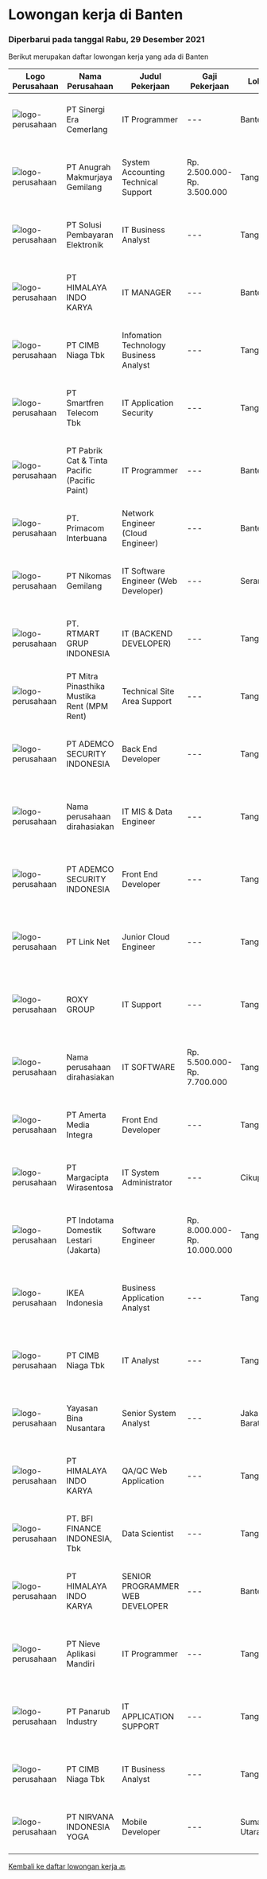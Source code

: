 
  # Lowongan kerja di Banten

  ### Diperbarui pada tanggal Rabu, 29 Desember 2021

  Berikut merupakan daftar lowongan kerja yang ada di Banten

  |Logo Perusahaan | Nama Perusahaan | Judul Pekerjaan | Gaji Pekerjaan | Lokasi | Deskripsi | Tanggal diunggah | Pranala |
  | -------------- | --------------- | --------------- | --------- | --------- | -------------- | ------- | ----------- |
  |![logo-perusahaan](https://image-service-cdn.seek.com.au/1e68be858448fdb61c994deb22253acd57892df9/ee4dce1061f3f616224767ad58cb2fc751b8d2dc)|PT Sinergi Era Cemerlang|IT Programmer|---|Banten|Job Descriptions: Strong in .Net Development. Translate user requirements into working application inside our business suite Maintain &amp; bugfix...|Senin, 27 Desember 2021|https://www.jobstreet.co.id/id/job/it-programmer-3732821?token=0~e1a07511-7832-4361-a63e-e968c62c41a5&sectionRank=1&jobId=jobstreet-id-job-3732821|
|![logo-perusahaan](https://image-service-cdn.seek.com.au/4b996bffde3a419294d7762df68390e7507cf7cf/ee4dce1061f3f616224767ad58cb2fc751b8d2dc)|PT Anugrah Makmurjaya Gemilang|System Accounting Technical Support|Rp. 2.500.000-Rp. 3.500.000|Tangerang|The requirements: Graduates with degrees in computer science/engineering. Basic Knowledge of Accounting is highly preferable. Basic Knowledge of...|Selasa, 28 Desember 2021|https://www.jobstreet.co.id/id/job/system-accounting-technical-support-3734686?token=0~e1a07511-7832-4361-a63e-e968c62c41a5&sectionRank=2&jobId=jobstreet-id-job-3734686|
|![logo-perusahaan](https://image-service-cdn.seek.com.au/0401c56e928487d2f29123172ea6acb5d2a335c6/ee4dce1061f3f616224767ad58cb2fc751b8d2dc)|PT Solusi Pembayaran Elektronik|IT Business Analyst|---|Tangerang|Hi SPEcialpeople!We are looking for Business Analyst to complete our existing team. If you interested with Fintech Industry, please check the detail...|Selasa, 28 Desember 2021|https://www.jobstreet.co.id/id/job/it-business-analyst-3726093?token=0~e1a07511-7832-4361-a63e-e968c62c41a5&sectionRank=3&jobId=jobstreet-id-job-3726093|
|![logo-perusahaan](https://image-service-cdn.seek.com.au/134af455ef3a3d7b94ffdb24016fb439792a9294/ee4dce1061f3f616224767ad58cb2fc751b8d2dc)|PT HIMALAYA INDO KARYA|IT MANAGER|---|Banten|Job Description Establish a project and product management office (PMO), direct and coordinate the utilization of resources across divisions of the...|Senin, 27 Desember 2021|https://www.jobstreet.co.id/id/job/it-manager-3733277?token=0~e1a07511-7832-4361-a63e-e968c62c41a5&sectionRank=4&jobId=jobstreet-id-job-3733277|
|![logo-perusahaan](https://image-service-cdn.seek.com.au/2c6f6f12cb15b08239744ca7630b97fee07e84ce/ee4dce1061f3f616224767ad58cb2fc751b8d2dc)|PT CIMB Niaga Tbk|Infomation Technology Business Analyst|---|Tangerang|Analyzing &amp; aligning business requirement with IT system/applications Building strong communication with Business Unit to optimize...|Selasa, 28 Desember 2021|https://www.jobstreet.co.id/id/job/infomation-technology-business-analyst-3735228?token=0~e1a07511-7832-4361-a63e-e968c62c41a5&sectionRank=5&jobId=jobstreet-id-job-3735228|
|![logo-perusahaan](https://image-service-cdn.seek.com.au/e33a62a047a936b13377186fb2f8be447b852b49/ee4dce1061f3f616224767ad58cb2fc751b8d2dc)|PT Smartfren Telecom Tbk|IT Application Security|---|Tangerang|Job Description: Perform application security assessment/penetration testing on new application and existing application Serve as a subject matter...|Senin, 27 Desember 2021|https://www.jobstreet.co.id/id/job/it-application-security-3732892?token=0~e1a07511-7832-4361-a63e-e968c62c41a5&sectionRank=6&jobId=jobstreet-id-job-3732892|
|![logo-perusahaan](https://image-service-cdn.seek.com.au/c20072b00020c08bdaa01dd3d79a8f47fcdccabe/ee4dce1061f3f616224767ad58cb2fc751b8d2dc)|PT Pabrik Cat & Tinta Pacific (Pacific Paint)|IT Programmer|---|Banten|Design, develop, test, debug web application to meet user requirement and business needs Provide support and enhancement on the company's ERP and...|Selasa, 28 Desember 2021|https://www.jobstreet.co.id/id/job/it-programmer-3719399?token=0~e1a07511-7832-4361-a63e-e968c62c41a5&sectionRank=7&jobId=jobstreet-id-job-3719399|
|![logo-perusahaan](https://image-service-cdn.seek.com.au/0962bebcc73085628db47370145df1013da6fb63/ee4dce1061f3f616224767ad58cb2fc751b8d2dc)|PT. Primacom Interbuana|Network Engineer (Cloud Engineer)|---|Banten|Persyaratan: Usia Maksimal 30 Tahun Pendidikan S1, Teknik Elektro / Teknik Telekomunikasi / Teknik Informatika / Sistem Informasi / Teknik Komputer,...|Selasa, 28 Desember 2021|https://www.jobstreet.co.id/id/job/network-engineer-cloud-engineer-3734159?token=0~e1a07511-7832-4361-a63e-e968c62c41a5&sectionRank=8&jobId=jobstreet-id-job-3734159|
|![logo-perusahaan](https://image-service-cdn.seek.com.au/b1312aff5418d0b13af4553f55b261fee877e27a/ee4dce1061f3f616224767ad58cb2fc751b8d2dc)|PT Nikomas Gemilang|IT Software Engineer (Web Developer)|---|Serang|Responsibility:1. Responsible for the development, testing, and maintenance of internal MES, web system.2. Collect and analyze user requirements and...|Selasa, 28 Desember 2021|https://www.jobstreet.co.id/id/job/it-software-engineer-web-developer-3734135?token=0~e1a07511-7832-4361-a63e-e968c62c41a5&sectionRank=9&jobId=jobstreet-id-job-3734135|
|![logo-perusahaan](https://image-service-cdn.seek.com.au/b6a07d6f6922b2a5e511f5b06200b1c8ce975127/ee4dce1061f3f616224767ad58cb2fc751b8d2dc)|PT. RTMART GRUP INDONESIA|IT (BACKEND DEVELOPER)|---|Tangerang|BACKEND DEVELOPERJobdesc Proposing technical solution according to backend app requirements &amp; issues Developing, testing, and modifying backend...|Senin, 27 Desember 2021|https://www.jobstreet.co.id/id/job/it-backend-developer-3733937?token=0~e1a07511-7832-4361-a63e-e968c62c41a5&sectionRank=10&jobId=jobstreet-id-job-3733937|
|![logo-perusahaan](https://image-service-cdn.seek.com.au/7e4f9597404d5a71dbde903a9380d6f52a00a84b/ee4dce1061f3f616224767ad58cb2fc751b8d2dc)|PT Mitra Pinasthika Mustika Rent (MPM Rent)|Technical Site Area Support|---|Tangerang|Deskripsi pekerjaan : Monitoring status harian &amp; SLA PR / PO &amp; MR untuk area site Koordinasi dengan semua departement terkait dan vendor...|Senin, 27 Desember 2021|https://www.jobstreet.co.id/id/job/technical-site-area-support-3733952?token=0~e1a07511-7832-4361-a63e-e968c62c41a5&sectionRank=11&jobId=jobstreet-id-job-3733952|
|![logo-perusahaan](https://image-service-cdn.seek.com.au/6e21d38e7f964ac45259c7d7dd5b6397fe17b5b5/ee4dce1061f3f616224767ad58cb2fc751b8d2dc)|PT ADEMCO SECURITY INDONESIA|Back End Developer|---|Tangerang|Job Description: Design dan Develop Enterprise Application System. Membuat API untuk menghubungkan antara Web Application dengan Device (Access...|Selasa, 28 Desember 2021|https://www.jobstreet.co.id/id/job/back-end-developer-3719744?token=0~e1a07511-7832-4361-a63e-e968c62c41a5&sectionRank=12&jobId=jobstreet-id-job-3719744|
|![logo-perusahaan](https://us.123rf.com/450wm/pavelstasevich/pavelstasevich1811/pavelstasevich181101027/112815900-stock-vector-no-image-available-icon-flat-vector.jpg?ver=6)|Nama perusahaan dirahasiakan|IT MIS & Data Engineer|---|Tangerang|Melakukan pembangunan dan pengembangan data serta melakukan pemeliharaan terhadap data yang digunakan sebagai sumber data. Memonitoring dan memastikan...|Sabtu, 25 Desember 2021|https://www.jobstreet.co.id/id/job/it-mis-data-engineer-3723545?token=0~e1a07511-7832-4361-a63e-e968c62c41a5&sectionRank=13&jobId=jobstreet-id-job-3723545|
|![logo-perusahaan](https://image-service-cdn.seek.com.au/6e21d38e7f964ac45259c7d7dd5b6397fe17b5b5/ee4dce1061f3f616224767ad58cb2fc751b8d2dc)|PT ADEMCO SECURITY INDONESIA|Front End Developer|---|Tangerang|Job Description: Design dan Develop Enterprise Web Application. Menghubungkan antara Web Application dengan Device (Access Control, Face Recognition,...|Selasa, 28 Desember 2021|https://www.jobstreet.co.id/id/job/front-end-developer-3719713?token=0~e1a07511-7832-4361-a63e-e968c62c41a5&sectionRank=14&jobId=jobstreet-id-job-3719713|
|![logo-perusahaan](https://image-service-cdn.seek.com.au/641f84b4e1f639f1547cc07f9d8016bcb6803b32/ee4dce1061f3f616224767ad58cb2fc751b8d2dc)|PT Link Net|Junior Cloud Engineer|---|Tangerang|Design, implement, and manage public Cloud Infrastructure (AWS and GCP); Provide break/fix support for the cloud environment; Develop and execute...|Senin, 27 Desember 2021|https://www.jobstreet.co.id/id/job/junior-cloud-engineer-3733583?token=0~e1a07511-7832-4361-a63e-e968c62c41a5&sectionRank=15&jobId=jobstreet-id-job-3733583|
|![logo-perusahaan](https://image-service-cdn.seek.com.au/5e727692419c317b1fc3653c09971b362310189e/ee4dce1061f3f616224767ad58cb2fc751b8d2dc)|ROXY GROUP|IT Support|---|Tangerang|Usia Maksimal 27 tahun. Pendidikan Min - S1 Management Informatika / Teknik Informatika / Sistem Informasi. Pengalaman Mi. 2 tahun dibidang IT...|Jumat, 24 Desember 2021|https://www.jobstreet.co.id/id/job/it-support-3732339?token=0~e1a07511-7832-4361-a63e-e968c62c41a5&sectionRank=16&jobId=jobstreet-id-job-3732339|
|![logo-perusahaan](https://us.123rf.com/450wm/pavelstasevich/pavelstasevich1811/pavelstasevich181101027/112815900-stock-vector-no-image-available-icon-flat-vector.jpg?ver=6)|Nama perusahaan dirahasiakan|IT SOFTWARE|Rp. 5.500.000-Rp. 7.700.000|Tangerang|Job desc: Able to develop new standards for developments when needed to reduce bugs and to proactively prevent bugs Creates automated scripts to test...|Sabtu, 25 Desember 2021|https://www.jobstreet.co.id/id/job/it-software-3724169?token=0~e1a07511-7832-4361-a63e-e968c62c41a5&sectionRank=17&jobId=jobstreet-id-job-3724169|
|![logo-perusahaan](https://image-service-cdn.seek.com.au/7bc1ed0b4f727042394b67c3daa9a01e17eb1b89/ee4dce1061f3f616224767ad58cb2fc751b8d2dc)|PT Amerta Media Integra|Front End Developer|---|Tangerang|Job Descriptions: Develop WEB Responsive and Handle Request Response using ajax to API Develop Mobile APPS using React Native Maintenance &amp;...|Selasa, 28 Desember 2021|https://www.jobstreet.co.id/id/job/front-end-developer-3719238?token=0~e1a07511-7832-4361-a63e-e968c62c41a5&sectionRank=18&jobId=jobstreet-id-job-3719238|
|![logo-perusahaan](https://image-service-cdn.seek.com.au/7070c37918a57f47df7c878fbefbf58797b5957d/ee4dce1061f3f616224767ad58cb2fc751b8d2dc)|PT Margacipta Wirasentosa|IT System Administrator|---|Cikupa|Kualifikasi : Pendidikan minimal S1 Teknologi Informasi Familiar dengan Linux &amp; Windows Server Memiliki kemampuan konfigurasi server Detail...|Jumat, 24 Desember 2021|https://www.jobstreet.co.id/id/job/it-system-administrator-3731470?token=0~e1a07511-7832-4361-a63e-e968c62c41a5&sectionRank=19&jobId=jobstreet-id-job-3731470|
|![logo-perusahaan](https://image-service-cdn.seek.com.au/40e1a5a1f679ad4c92da1b09519d7611cc034c5e/ee4dce1061f3f616224767ad58cb2fc751b8d2dc)|PT Indotama Domestik Lestari (Jakarta)|Software Engineer|Rp. 8.000.000-Rp. 10.000.000|Tangerang|Tugas Pokok Pekerjaan Menyusun berbagai metodologi untuk mengoptimalkan software development process agar dapat menghasilkan produk software yang...|Senin, 27 Desember 2021|https://www.jobstreet.co.id/id/job/software-engineer-3718522?token=0~e1a07511-7832-4361-a63e-e968c62c41a5&sectionRank=20&jobId=jobstreet-id-job-3718522|
|![logo-perusahaan](https://image-service-cdn.seek.com.au/d3c09a4e814c3782a945d151d295d63c20cd5376/ee4dce1061f3f616224767ad58cb2fc751b8d2dc)|IKEA Indonesia|Business Application Analyst|---|Tangerang|Our future is new and improved version of our past.What you’ll be doing day to day: Responsibly provide expert solution knowledge with the Navision...|Senin, 27 Desember 2021|https://www.jobstreet.co.id/id/job/business-application-analyst-3733350?token=0~e1a07511-7832-4361-a63e-e968c62c41a5&sectionRank=21&jobId=jobstreet-id-job-3733350|
|![logo-perusahaan](https://image-service-cdn.seek.com.au/2c6f6f12cb15b08239744ca7630b97fee07e84ce/ee4dce1061f3f616224767ad58cb2fc751b8d2dc)|PT CIMB Niaga Tbk|IT Analyst|---|Tangerang|As an Application Developer for Digital Workflow (DEWI) applications using the K2 Platform Qualifications Technical competencies: Must have knowledge...|Minggu, 26 Desember 2021|https://www.jobstreet.co.id/id/job/it-analyst-3732623?token=0~e1a07511-7832-4361-a63e-e968c62c41a5&sectionRank=22&jobId=jobstreet-id-job-3732623|
|![logo-perusahaan](https://image-service-cdn.seek.com.au/299dad8efc22bd883e751be779b1e6f409671577/ee4dce1061f3f616224767ad58cb2fc751b8d2dc)|Yayasan Bina Nusantara|Senior System Analyst|---|Jakarta Barat|Job Description: Ensure the effectiveness of the system development process Identify the user’s need and available business process Ensure the...|Selasa, 28 Desember 2021|https://www.jobstreet.co.id/id/job/senior-system-analyst-3718524?token=0~e1a07511-7832-4361-a63e-e968c62c41a5&sectionRank=23&jobId=jobstreet-id-job-3718524|
|![logo-perusahaan](https://image-service-cdn.seek.com.au/134af455ef3a3d7b94ffdb24016fb439792a9294/ee4dce1061f3f616224767ad58cb2fc751b8d2dc)|PT HIMALAYA INDO KARYA|QA/QC Web Application|---|Tangerang|Requirements: Bachelor's Degree in Software Engineering, Computer Science, Information Technology, Information Systems, or similar. 1-2 years minimum...|Senin, 27 Desember 2021|https://www.jobstreet.co.id/id/job/qa-qc-web-application-3733007?token=0~e1a07511-7832-4361-a63e-e968c62c41a5&sectionRank=24&jobId=jobstreet-id-job-3733007|
|![logo-perusahaan](https://image-service-cdn.seek.com.au/a6cf0c9900691813db703a94c273f5c310cd3774/ee4dce1061f3f616224767ad58cb2fc751b8d2dc)|PT. BFI FINANCE INDONESIA, Tbk|Data Scientist|---|Tangerang|Summary Role  Applies expertise in machine learning, data mining, and information retrieval to design, prototype, and build next-gen advanced...|Senin, 27 Desember 2021|https://www.jobstreet.co.id/id/job/data-scientist-3733395?token=0~e1a07511-7832-4361-a63e-e968c62c41a5&sectionRank=25&jobId=jobstreet-id-job-3733395|
|![logo-perusahaan](https://image-service-cdn.seek.com.au/134af455ef3a3d7b94ffdb24016fb439792a9294/ee4dce1061f3f616224767ad58cb2fc751b8d2dc)|PT HIMALAYA INDO KARYA|SENIOR PROGRAMMER WEB DEVELOPER|---|Banten|Job Descriptions : Develop Web Applications Back-end web development with PHP (Laravel Framework), API’s, and Web Services Front-end web development...|Senin, 27 Desember 2021|https://www.jobstreet.co.id/id/job/senior-programmer-web-developer-3733033?token=0~e1a07511-7832-4361-a63e-e968c62c41a5&sectionRank=26&jobId=jobstreet-id-job-3733033|
|![logo-perusahaan](https://image-service-cdn.seek.com.au/26ef3ac55402508b89cd3343488e5fa9b248792e/ee4dce1061f3f616224767ad58cb2fc751b8d2dc)|PT Nieve Aplikasi Mandiri|IT Programmer|---|Tangerang|General Programming Skills, Analyzing Information, and Problem Solving. Software Algorithm Design, Software Performance Tuning, Attention to Detail,...|Sabtu, 25 Desember 2021|https://www.jobstreet.co.id/id/job/it-programmer-3717649?token=0~e1a07511-7832-4361-a63e-e968c62c41a5&sectionRank=27&jobId=jobstreet-id-job-3717649|
|![logo-perusahaan](https://image-service-cdn.seek.com.au/6805deeddbe6260fe460026881f68b6f783992c0/ee4dce1061f3f616224767ad58cb2fc751b8d2dc)|PT Panarub Industry|IT APPLICATION SUPPORT|---|Tangerang|Deskripsi Pekerjaan: Develop aplikasi inhouse (interface, form, reporting , etc) Melakukan uji coba (testing) aplikasi danmelakukan maintenance serta...|Kamis, 23 Desember 2021|https://www.jobstreet.co.id/id/job/it-application-support-3730942?token=0~e1a07511-7832-4361-a63e-e968c62c41a5&sectionRank=28&jobId=jobstreet-id-job-3730942|
|![logo-perusahaan](https://image-service-cdn.seek.com.au/2c6f6f12cb15b08239744ca7630b97fee07e84ce/ee4dce1061f3f616224767ad58cb2fc751b8d2dc)|PT CIMB Niaga Tbk|IT Business Analyst|---|Tangerang|Analyzing &amp; aligning Custodian business requirement with IT system/applications Building strong communication with Business Unit to optimize...|Jumat, 24 Desember 2021|https://www.jobstreet.co.id/id/job/it-business-analyst-3732398?token=0~e1a07511-7832-4361-a63e-e968c62c41a5&sectionRank=29&jobId=jobstreet-id-job-3732398|
|![logo-perusahaan](https://image-service-cdn.seek.com.au/61f11639148c8cb39a6cef9fb3c4c28dd5c0c1d8/ee4dce1061f3f616224767ad58cb2fc751b8d2dc)|PT NIRVANA INDONESIA YOGA|Mobile Developer|---|Sumatera Utara|Mobile Developer(Bersedia Ditempatkan di Kota Medan)Job Qualification: At least 1 year of working experience in related fields. Experience in...|Selasa, 28 Desember 2021|https://www.jobstreet.co.id/id/job/mobile-developer-3734657?token=0~e1a07511-7832-4361-a63e-e968c62c41a5&sectionRank=30&jobId=jobstreet-id-job-3734657|


  [Kembali ke daftar lowongan kerja 🔙](../README.md#daftar-lowongan-kerja)
  